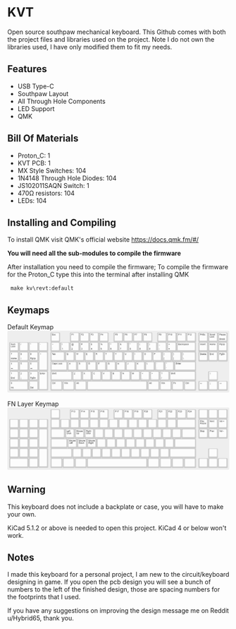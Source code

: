 # KVT
Open source southpaw mechanical keyboard. This Github comes with both the project files and libraries used on the project.
Note I do not own the libraries used, I have only modified them to fit my needs.

## Features
* USB Type-C
* Southpaw Layout
* All Through Hole Components
* LED Support
* QMK

## Bill Of Materials
* Proton_C: 1
* KVT PCB: 1
* MX Style Switches: 104
* 1N4148 Through Hole Diodes: 104
* JS102011SAQN Switch: 1
* 470Ω resistors: 104
* LEDs: 104


## Installing and Compiling
To install QMK visit QMK's official website https://docs.qmk.fm/#/

**You will need all the sub-modules to compile the firmware**

After installation you need to compile the firmware; To compile the firmware for the Proton_C type this into the terminal after installing QMK

```
 make kv\revt:default
```
## Keymaps
Default Keymap
![Default Keymap](Images/Default_Keymap.png)

FN Layer Keymap
![FN Keymap](Images/Fn_Keymap.png)

## Warning
This keyboard does not include a backplate or case, you will have to make your own.

KiCad 5.1.2 or above is needed to open this project. KiCad 4 or below won't work.

## Notes
I made this keyboard for a personal project, I am new to the circuit/keyboard designing in game. If you open the pcb design you will see a bunch of numbers to the left of the finished design, those are spacing numbers for the footprints that I used.   

If you have any suggestions on improving the design message me on Reddit u/Hybrid65, thank you.  

